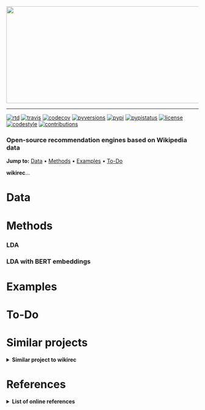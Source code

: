 <div align="center">
  <a href="https://github.com/andrewtavis/wikirec"><img src="https://github.com/andrewtavis/wikirec/blob/main/resources/wikirec_logo_transparent.png" width="518" height="253"></a>
</div>

--------------------------------------

[![rtd](https://img.shields.io/readthedocs/wikirec.svg?logo=read-the-docs)](http://wikirec.readthedocs.io/en/latest/)
[![travis](https://img.shields.io/travis/andrewtavis/wikirec.svg?logo=travis-ci)](https://travis-ci.org/andrewtavis/wikirec)
[![codecov](https://codecov.io/gh/andrewtavis/wikirec/branch/master/graphs/badge.svg)](https://codecov.io/gh/andrewtavis/wikirec)
[![pyversions](https://img.shields.io/pypi/pyversions/wikirec.svg?logo=python)](https://pypi.org/project/wikirec/)
[![pypi](https://img.shields.io/pypi/v/wikirec.svg)](https://pypi.org/project/wikirec/)
[![pypistatus](https://img.shields.io/pypi/status/wikirec.svg)](https://pypi.org/project/wikirec/)
[![license](https://img.shields.io/github/license/andrewtavis/wikirec.svg)](https://github.com/andrewtavis/wikirec/blob/main/LICENSE)
[![codestyle](https://img.shields.io/badge/code%20style-black-000000.svg)](https://github.com/psf/black)
[![contributions](https://img.shields.io/badge/contributions-welcome-brightgreen.svg)](https://github.com/andrewtavis/wikirec/blob/main/CONTRIBUTING.md)

### Open-source recommendation engines based on Wikipedia data

**Jump to:** [Data](#data) • [Methods](#methods) • [Examples](#examples) • [To-Do](#to-do)

**wikirec**...

# Data

# Methods

### LDA

### LDA with BERT embeddings

# Examples

# To-Do

# Similar projects
<details><summary><strong>Similar project to wikirec<strong></summary>
<p>

</p>
</details>

# References
<details><summary><strong>List of online references<strong></summary>
<p>

- https://towardsdatascience.com/building-a-recommendation-system-using-neural-network-embeddings-1ef92e5c80c9

- https://towardsdatascience.com/wikipedia-data-science-working-with-the-worlds-largest-encyclopedia-c08efbac5f5c

- https://medium.com/swiftworld/topic-modeling-of-new-york-times-articles-11688837d32f

- https://blog.insightdatascience.com/news4u-recommend-stories-based-on-collaborative-reader-behavior-9b049b6724c4

</p>
</details>
